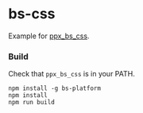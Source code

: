 bs-css
======

Example for [ppx\_bs\_css](https://github.com/astrada/ppx_bs_css).

### Build

Check that `ppx_bs_css` is in your PATH.

    npm install -g bs-platform
    npm install
    npm run build

